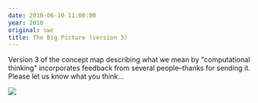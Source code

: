 ```yaml
---
date: 2010-06-10 11:00:00
year: 2010
original: swc
title: The Big Picture (version 3)
---
```

<p>Version 3 of the concept map describing what we mean by "computational thinking" incorporates feedback from several people–thanks for sending it. Please let us know what you think...</p>
<p><img src="{{'/files/2010/06/concept-map-21-150x150.png' | relative_url}}" /></p>
